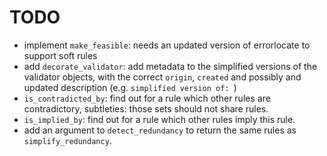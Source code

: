 # TODO

- implement `make_feasible`: needs an updated version of errorlocate to support soft rules
- add `decorate_validator`: add metadata to the simplified versions of the validator objects, with the correct
`origin`, `created` and possibly and updated description (e.g. `simplified version of: `)
- `is_contradicted_by`: find out for a rule which other rules are contradictory, subtleties: those sets should not share rules. 
- `is_implied_by`: find out for a rule which other rules imply this rule.
- add an argument to `detect_redundancy` to return the same rules as `simplify_redundancy`.

